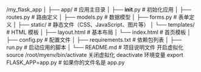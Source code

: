/my_flask_app
│
├── app/                   # 应用主目录
│   ├── __init__.py       # 初始化应用
│   ├── routes.py         # 路由定义
│   ├── models.py         # 数据模型
│   ├── forms.py          # 表单定义
│   ├── static/           # 静态文件（CSS、JavaScript、图片等）
│   └── templates/        # HTML 模板
│       ├── layout.html   # 基本布局
│       └── index.html    # 首页模板
│
├── config.py             # 配置文件
│
├── requirements.txt      # 依赖包列表
│
├── run.py                # 启动应用的脚本
│
└── README.md             # 项目说明文件
开启虚拟化 source /root/myenv/bin/activate
关闭虚拟化 deactivate
环境变量 export FLASK_APP=app.py  # 如果你的文件名是 app.py
